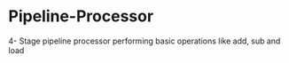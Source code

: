 # Pipeline-Processor
4- Stage pipeline processor performing basic operations like add, sub and load
